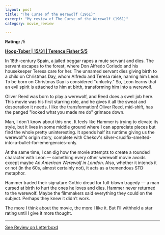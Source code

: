 ```yaml
---
layout: post
title: "The Curse of the Werewolf (1961)"
excerpt: "My review of The Curse of the Werewolf (1961)"
category: movie_review

---
```


**Rating:** /5

<b><a href="https://boxd.it/pRQY0/detail">Hoop-Tober | 15/31 | Terence Fisher 5/5</a></b>

In 18th-century Spain, a jailed beggar rapes a mute servant and dies. The servant escapes to the forest, where Don Alfredo Corledo and his housekeeper Teresa care for her. The unnamed servant dies giving birth to a child on Christmas Day, whom Alfredo and Teresa raise, naming him Leon. To be born on Christmas Day is considered "unlucky." So, Leon learns that an evil spirit is attached to him at birth, transforming him into a werewolf.

Oliver Reed was born to play a werewolf, and Reed does a swell job here. This movie was his first starring role, and he gives it all the sweat and desperation it needs. I like the transformation! Oliver Reed, mid-shift, has the panged "looked what you made me do" grimace down.

Man, I don't know about this one. It feels like Hammer is trying to elevate its style, but it lives in some middle ground where I can appreciate pieces but find the whole pretty uninteresting. It spends half its runtime giving us the werewolf's origin story, complete with Chekov's silver-crucifix-smelted-into-a-bullet-for-emergencies-only.

At the same time, I can dig how the movie attempts to create a rounded character with Leon — something every other werewolf movie avoids except maybe <i>An American Werewolf in London</i>. Also, whether it intends it or not (in the 60s, almost certainly not), it acts as a tremendous STD metaphor.

Hammer traded their signature Gothic dread for full-blown tragedy — a man cursed at birth to hurt the ones he loves and dies. Hammer never returned to the werewolf. Maybe the filmmakers said everything they could on the subject. Perhaps they knew it didn't work.

The more I think about the movie, the more I like it. But I'll withhold a star rating until I give it more thought.

<hr>

[See Review on Letterboxd](https://boxd.it/8mofUt)
